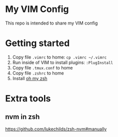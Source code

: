 # My VIM Config

This repo is intended to share my VIM config

# Getting started

1. Copy file `.vimrc` to home: `cp .vimrc ~/.vimrc`
1. Run inside of VIM to install plugins: `:PlugInstall`
1. Copy file `.tmux.conf` to home
1. Copy file `.zshrc` to home
1. Install [oh my zsh](https://github.com/ohmyzsh/ohmyzsh)

# Extra tools

## nvm in zsh
https://github.com/lukechilds/zsh-nvm#manually
